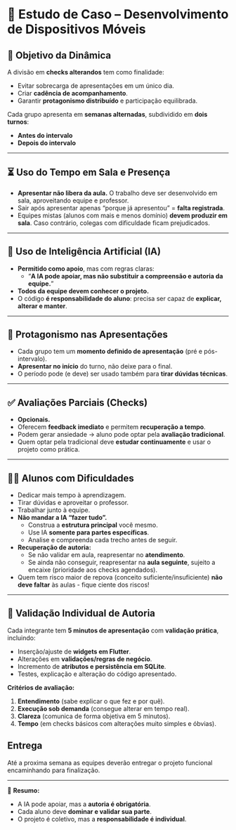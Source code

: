 # 📱 Estudo de Caso – Desenvolvimento de Dispositivos Móveis

## 🎯 Objetivo da Dinâmica
A divisão em **checks alterandos** tem como finalidade:
- Evitar sobrecarga de apresentações em um único dia.  
- Criar **cadência de acompanhamento**.  
- Garantir **protagonismo distribuído** e participação equilibrada.

Cada grupo apresenta em **semanas alternadas**, subdividido em **dois turnos**:  
- **Antes do intervalo**  
- **Depois do intervalo**

---

## ⏳ Uso do Tempo em Sala e Presença
- **Apresentar não libera da aula.** O trabalho deve ser desenvolvido em sala, aproveitando equipe e professor.  
- Sair após apresentar apenas “porque já apresentou” = **falta registrada**.  
- Equipes mistas (alunos com mais e menos domínio) **devem produzir em sala**. Caso contrário, colegas com dificuldade ficam prejudicados.  

---

## 🤖 Uso de Inteligência Artificial (IA)
- **Permitido como apoio**, mas com regras claras:  
  - “**A IA pode apoiar, mas não substituir a compreensão e autoria da equipe.**”  
- **Todos da equipe devem conhecer o projeto.**  
- O código **é responsabilidade do aluno**: precisa ser capaz de **explicar, alterar e manter**.  

---

## 🎤 Protagonismo nas Apresentações
- Cada grupo tem um **momento definido de apresentação** (pré e pós-intervalo).  
- **Apresentar no início** do turno, não deixe para o final.  
- O período pode (e deve) ser usado também para **tirar dúvidas técnicas**.  

---

## ✅ Avaliações Parciais (Checks)
- **Opcionais.**  
- Oferecem **feedback imediato** e permitem **recuperação a tempo**.  
- Podem gerar ansiedade → aluno pode optar pela **avaliação tradicional**.  
- Quem optar pela tradicional deve **estudar continuamente** e usar o projeto como prática.  

---

## 🧑‍🎓 Alunos com Dificuldades
- Dedicar mais tempo à aprendizagem.  
- Tirar dúvidas e aproveitar o professor.  
- Trabalhar junto à equipe.  
- **Não mandar a IA “fazer tudo”.**  
  - Construa a **estrutura principal** você mesmo.  
  - Use IA **somente para partes específicas**.  
  - Analise e compreenda cada trecho antes de seguir.  
- **Recuperação de autoria:**  
  - Se não validar em aula, reapresentar no **atendimento**.  
  - Se ainda não conseguir, reapresentar na **aula seguinte**, sujeito a encaixe (prioridade aos checks agendados).  
- Quem tem risco maior de repova (conceito suficiente/insuficiente) **não deve faltar** às aulas - fique ciente dos riscos!  

---

## 🧾 Validação Individual de Autoria
Cada integrante tem **5 minutos de apresentação** com **validação prática**, incluindo:  
- Inserção/ajuste de **widgets em Flutter**.  
- Alterações em **validações/regras de negócio**.  
- Incremento de **atributos e persistência em SQLite**.  
- Testes, explicação e alteração do código apresentado.  

**Critérios de avaliação:**  
1. **Entendimento** (sabe explicar o que fez e por quê).  
2. **Execução sob demanda** (consegue alterar em tempo real).  
3. **Clareza** (comunica de forma objetiva em 5 minutos).  
4. **Tempo** (em checks básicos com alterações muito simples e óbvias).


## Entrega
Até a proxima semana as equipes deverão entregar o projeto funcional encaminhando para finalização.

---

📌 **Resumo:**  
- A IA pode apoiar, mas a **autoria é obrigatória**.  
- Cada aluno deve **dominar e validar sua parte**.  
- O projeto é coletivo, mas a **responsabilidade é individual**.

 
